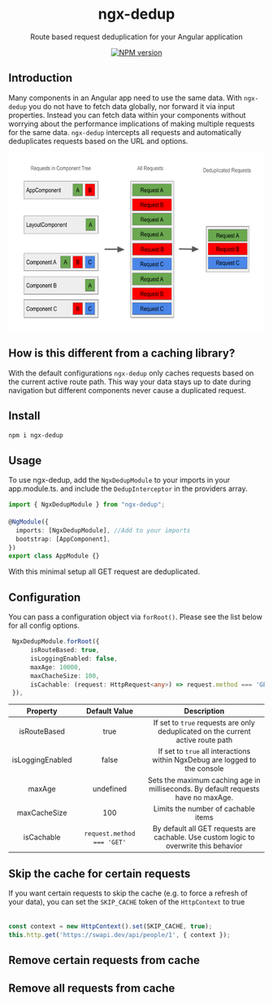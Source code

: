 <h1 align="center">ngx-dedup</h1>

<p align="center">
Route based request deduplication for your Angular application
</p>

<p align="center"><a href="https://www.npmjs.com/package/ngx-dedup"><img src="https://img.shields.io/npm/v/ngx-dedup?color=2c7dd1&amp;label=" alt="NPM version"></a></p>


## Introduction
Many components in an Angular app need to use the same data.
With `ngx-dedup` you do not have to fetch data globally, nor forward it via input properties. Instead you can fetch data within your components without worrying about the performance implications of making multiple requests for the same data.
`ngx-dedup` intercepts all requests and automatically deduplicates requests based on the URL and options.

<p align="center">
<img height="350" src="https://github.com/kasual1/ngx-star-port/blob/main/ngx-dedup-infographic.png" alt="Ngx Starport">
</p>

## How is this different from a caching library?
With the default configurations `ngx-dedup` only caches requests based on the current active route path. This way your data stays up to date during navigation but different components never cause a duplicated request.

## Install

```
npm i ngx-dedup
```
### 

## Usage

To use ngx-dedup, add the `NgxDedupModule` to your imports in your app.module.ts. and include the `DedupInterceptor` in the providers array.
```typescript
import { NgxDedupModule } from "ngx-dedup";

@NgModule({
  imports: [NgxDedupModule], //Add to your imports
  bootstrap: [AppComponent],
})
export class AppModule {}
```
With this minimal setup all GET request are deduplicated.

## Configuration
You can pass a configuration object via `forRoot()`. Please see the list below for all config options.
```typescript
 NgxDedupModule.forRoot({
      isRouteBased: true,
      isLoggingEnabled: false,
      maxAge: 10000,
      maxChacheSize: 100,
      isCachable: (request: HttpRequest<any>) => request.method === 'GET'
 }),
```
| Property |  Default Value  |  Description   |
| :--------:   | :-------------: | :------------: |
| isRouteBased |       true      |  If set to `true` requests are only deduplicated on the current active route path   |
| isLoggingEnabled |       false      |  If set to `true` all interactions within NgxDebug are logged to the console  |
| maxAge |       undefined      |  Sets the maximum caching age in milliseconds. By default requests have no maxAge.   |
| maxCacheSize |      100      |  Limits the number of cachable items   |
| isCachable | `request.method === 'GET'` |  By default all GET requests are cachable. Use custom logic to overwrite this behavior   |

## Skip the cache for certain requests
If you want certain requests to skip the cache (e.g. to force a refresh of your data), you can set the `SKIP_CACHE` token of the `HttpContext` to true
```typescript

const context = new HttpContext().set(SKIP_CACHE, true);
this.http.get('https://swapi.dev/api/people/1', { context });

```

## Remove certain requests from cache

## Remove all requests from cache
